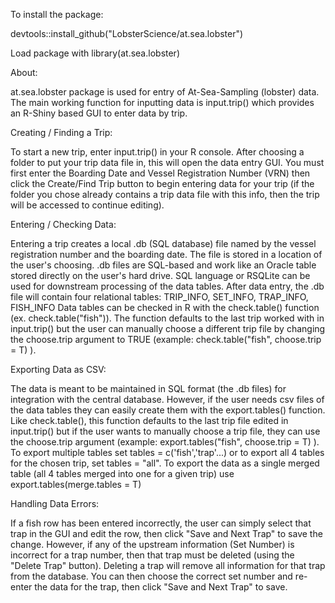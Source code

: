 To install the package:

devtools::install\_github("LobsterScience/at.sea.lobster")



Load package with library(at.sea.lobster)





About:



at.sea.lobster package is used for entry of At-Sea-Sampling (lobster) data. The main working function for inputting data is input.trip() which provides an R-Shiny based GUI to enter data by trip.





Creating / Finding a Trip:



To start a new trip, enter input.trip() in your R console. After choosing a folder to put your trip data file in, this will open the data entry GUI. You must first enter the Boarding Date and Vessel Registration Number (VRN) then click the Create/Find Trip button to begin entering data for your trip (if the folder you chose already contains a trip data file with this info, then the trip will be accessed to continue editing).





Entering / Checking Data:


Entering a trip creates a local .db (SQL database) file named by the vessel registration number and the boarding date. The file is stored in a location of the user's choosing.
.db files are SQL-based and work like an Oracle table stored directly on the user's hard drive. SQL language or RSQLite can be used for downstream processing of the data tables.
After data entry, the .db file will contain four relational tables: TRIP\_INFO, SET\_INFO, TRAP\_INFO, FISH\_INFO
Data tables can be checked in R with the check.table() function (ex. check.table("fish")). The function defaults to the last trip worked with in input.trip() but the user can manually choose a different trip file by changing the choose.trip argument to TRUE (example: check.table("fish", choose.trip = T)  ).





Exporting Data as CSV:



The data is meant to be maintained in SQL format (the .db files) for integration with the central database. However, if the user needs csv files of the data tables they can easily create them with the export.tables() function. Like check.table(), this function defaults to the last trip file edited in input.trip() but if the user wants to manually choose a trip file, they can use the choose.trip argument (example: export.tables("fish", choose.trip = T) ). To export multiple tables set tables = c('fish','trap'...) or to export all 4 tables for the chosen trip, set tables = "all". To export the data as a single merged table (all 4 tables merged into one for a given trip) use export.tables(merge.tables = T)





Handling Data Errors:



If a fish row has been entered incorrectly, the user can simply select that trap in the GUI and edit the row, then click "Save and Next Trap" to save the change. However, if any of the upstream information (Set Number) is incorrect for a trap number, then that trap must be deleted (using the "Delete Trap" button). Deleting a trap will remove all information for that trap from the database. You can then choose the correct set number and re-enter the data for the trap, then click "Save and Next Trap" to save.










